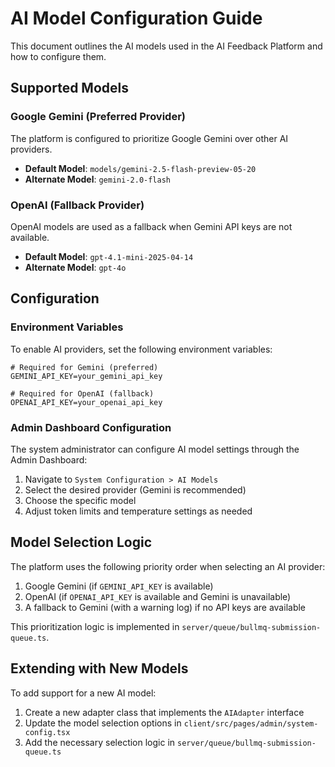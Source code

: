 # AI Model Configuration Guide

This document outlines the AI models used in the AI Feedback Platform and how to configure them.

## Supported Models

### Google Gemini (Preferred Provider)

The platform is configured to prioritize Google Gemini over other AI providers. 

- **Default Model**: `models/gemini-2.5-flash-preview-05-20`
- **Alternate Model**: `gemini-2.0-flash`

### OpenAI (Fallback Provider)

OpenAI models are used as a fallback when Gemini API keys are not available.

- **Default Model**: `gpt-4.1-mini-2025-04-14`
- **Alternate Model**: `gpt-4o`

## Configuration

### Environment Variables

To enable AI providers, set the following environment variables:

```
# Required for Gemini (preferred)
GEMINI_API_KEY=your_gemini_api_key

# Required for OpenAI (fallback)
OPENAI_API_KEY=your_openai_api_key
```

### Admin Dashboard Configuration

The system administrator can configure AI model settings through the Admin Dashboard:

1. Navigate to `System Configuration > AI Models`
2. Select the desired provider (Gemini is recommended)
3. Choose the specific model
4. Adjust token limits and temperature settings as needed

## Model Selection Logic

The platform uses the following priority order when selecting an AI provider:

1. Google Gemini (if `GEMINI_API_KEY` is available)
2. OpenAI (if `OPENAI_API_KEY` is available and Gemini is unavailable)
3. A fallback to Gemini (with a warning log) if no API keys are available

This prioritization logic is implemented in `server/queue/bullmq-submission-queue.ts`.

## Extending with New Models

To add support for a new AI model:

1. Create a new adapter class that implements the `AIAdapter` interface
2. Update the model selection options in `client/src/pages/admin/system-config.tsx`
3. Add the necessary selection logic in `server/queue/bullmq-submission-queue.ts`